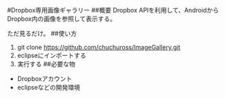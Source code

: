 #Dropbox専用画像ギャラリー
##概要
Dropbox APIを利用して、AndroidからDropbox内の画像を参照して表示する。

ただ見るだけ。
##使い方

 1. git clone https://github.com/chuchuross/ImageGallery.git
 2. eclipseにインポートする
 3. 実行する
##必要な物
 - Dropboxアカウント
 - eclipseなどの開発環境
